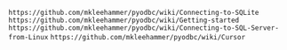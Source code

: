 `https://github.com/mkleehammer/pyodbc/wiki/Connecting-to-SQLite`
`https://github.com/mkleehammer/pyodbc/wiki/Getting-started`
`https://github.com/mkleehammer/pyodbc/wiki/Connecting-to-SQL-Server-from-Linux`
`https://github.com/mkleehammer/pyodbc/wiki/Cursor`
